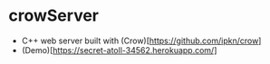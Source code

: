 # crowServer
- C++ web server built with (Crow)[https://github.com/ipkn/crow]
- (Demo)[https://secret-atoll-34562.herokuapp.com/] 
